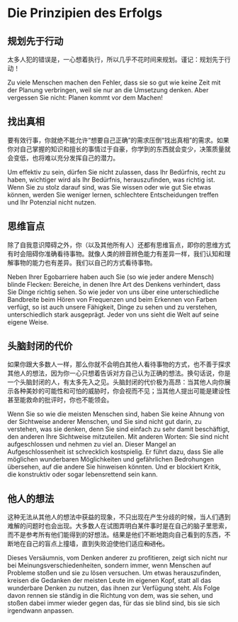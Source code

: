 # Die Prinzipien des Erfolgs

## 规划先于行动

太多人犯的错误是，一心想着执行，所以几乎不花时间来规划。谨记：规划先于行动！

Zu viele Menschen machen den Fehler, dass sie so gut wie keine Zeit mit der Planung verbringen, weil sie nur an die Umsetzung denken. Aber vergessen Sie nicht: Planen kommt vor dem Machen!

## 找出真相

要有效行事，你就绝不能允许“想要自己正确”的需求压倒“找出真相”的需求。如果你对自己掌握的知识和擅长的事情过于自豪，你学到的东西就会变少，决策质量就会变低，也将难以充分发挥自己的潜力。

Um effektiv zu sein, dürfen Sie nicht zulassen, dass Ihr Bedürfnis, recht zu haben, wichtiger wird als Ihr Bedürfnis, herauszufinden, was richtig ist. Wenn Sie zu stolz darauf sind, was Sie wissen oder wie gut Sie etwas können, werden Sie weniger lernen, schlechtere Entscheidungen treffen und Ihr Potenzial nicht nutzen.

## 思维盲点

除了自我意识障碍之外，你（以及其他所有人）还都有思维盲点，即你的思维方式有时会阻碍你准确看待事物。就像人类的辨音辨色能力有差异一样，我们认知和理解事物的能力也有差异。我们以自己的方式看待事物。

Neben Ihrer Egobarriere haben auch Sie (so wie jeder andere Mensch) blinde Flecken: Bereiche, in denen Ihre Art des Denkens verhindert, dass Sie Dinge richtig sehen. So wie jeder von uns über eine unterschiedliche Bandbreite beim Hören von Frequenzen und beim Erkennen von Farben verfügt, so ist auch unsere Fähigkeit, Dinge zu sehen und zu verstehen, unterschiedlich stark ausgeprägt. Jeder von uns sieht die Welt auf seine eigene Weise.

## 头脑封闭的代价

如果你跟大多数人一样，那么你就不会明白其他人看待事物的方式，也不善于探求其他人的想法，因为你一心只想着告诉对方自己认为正确的想法。换句话说，你是一个头脑封闭的人，有太多先入之见。头脑封闭的代价极为高昂：当其他人向你展示各种美妙的可能性和可怕的威胁时，你会视而不见；当其他人提出可能是建设性甚至能救命的批评时，你也不能领会。

Wenn Sie so wie die meisten Menschen sind, haben Sie keine Ahnung von der Sichtweise anderer Menschen, und Sie sind nicht gut darin, zu verstehen, was sie denken, denn Sie sind einfach zu sehr damit beschäftigt, den anderen Ihre Sichtweise mitzuteilen. Mit anderen Worten: Sie sind nicht aufgeschlossen und nehmen zu viel an. Dieser Mangel an Aufgeschlossenheit ist schrecklich kostspielig. Er führt dazu, dass Sie alle möglichen wunderbaren Möglichkeiten und gefährlichen Bedrohungen übersehen, auf die andere Sie hinweisen könnten. Und er blockiert Kritik, die konstruktiv oder sogar lebensrettend sein kann.

## 他人的想法

这种无法从其他人的想法中获益的现象，不只出现在产生分歧的时候，当人们遇到难解的问题时也会出现。大多数人在试图弄明白某件事时是在自己的脑子里思索，而不是参考所有他们能得到的好想法。结果是他们不断地跑向自己看到的东西，不断地在自己的盲点上撞墙，直到失败迫使他们适应~~和进化~~。

Dieses Versäumnis, vom Denken anderer zu profitieren, zeigt sich nicht nur bei Meinungsverschiedenheiten, sondern immer, wenn Menschen auf Probleme stoßen und sie zu lösen versuchen. Um etwas herauszufinden, kreisen die Gedanken der meisten Leute im eigenen Kopf, statt all das wunderbare Denken zu nutzen, das ihnen zur Verfügung steht. Als Folge davon rennen sie ständig in die Richtung von dem, was sie sehen, und stoßen dabei immer wieder gegen das, für das sie blind sind, bis sie sich irgendwann anpassen.
